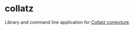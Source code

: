 # collatz

Library and command line application for [Collatz conjecture](https://en.wikipedia.org/wiki/Collatz_conjecture).
